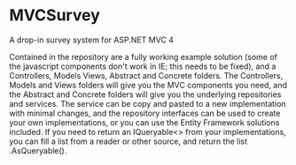 MVCSurvey
=========

A drop-in survey system for ASP.NET MVC 4

Contained in the repository are a fully working example solution (some of the javascript components don't work in IE; this needs to be fixed), and a Controllers, Models
Views, Abstract and Concrete folders. The Controllers, Models and Views folders will give you the MVC components you need, and the Abstract and Concrete folders will give
you the underlying repositories and services. The service can be copy and pasted to a new implementation with minimal changes, and the repository interfaces can be used to create
your own implementations, or you can use the Entity Framework solutions included. If you need to return an IQueryable<> from your implementations, you can fill a list from a reader
or other source, and return the list .AsQueryable().
